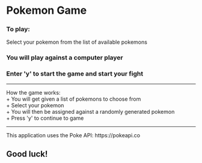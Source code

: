 # Pokemon Game

### To play: 
Select your pokemon from the list of available pokemons
### You will play against a computer player 
### Enter 'y' to start the game and start your fight
<hr>
How the game works:<br>
+ You will get given a list of pokemons to choose from<br>
+ Select your pokemon<br>
+ You will then be assigned against a randomly generated pokemon<br>
+ Press 'y' to continue to game<br>
<hr>
This application uses the Poke API: https://pokeapi.co

## Good luck!



